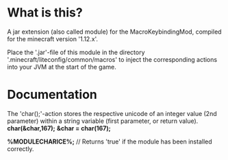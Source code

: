 # What is this?
A jar extension (also called module) for the MacroKeybindingMod, compiled for the minecraft version '1.12.x'.

Place the '.jar'-file of this module in the directory '.minecraft/liteconfig/common/macros' to inject the corresponding actions into your JVM at the start of the game.

# Documentation
The 'char();'-action stores the respective unicode of an integer value (2nd parameter) within a string variable (first parameter, or return value).
**char(&char,167);**
**&char = char(167);**

**%MODULECHARICE%;**  // Returns 'true' if the module has been installed correctly.




